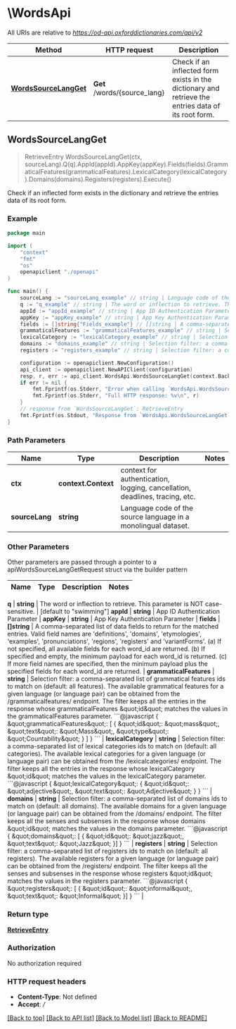 # \WordsApi

All URIs are relative to *https://od-api.oxforddictionaries.com/api/v2*

Method | HTTP request | Description
------------- | ------------- | -------------
[**WordsSourceLangGet**](WordsApi.md#WordsSourceLangGet) | **Get** /words/{source_lang} | Check if an inflected form exists in the dictionary and retrieve the entries data of its root form.



## WordsSourceLangGet

> RetrieveEntry WordsSourceLangGet(ctx, sourceLang).Q(q).AppId(appId).AppKey(appKey).Fields(fields).GrammaticalFeatures(grammaticalFeatures).LexicalCategory(lexicalCategory).Domains(domains).Registers(registers).Execute()

Check if an inflected form exists in the dictionary and retrieve the entries data of its root form.



### Example

```go
package main

import (
    "context"
    "fmt"
    "os"
    openapiclient "./openapi"
)

func main() {
    sourceLang := "sourceLang_example" // string | Language code of the source language in a monolingual dataset.
    q := "q_example" // string | The word or inflection to retrieve. This parameter is NOT case-sensitive. (default to "swimming")
    appId := "appId_example" // string | App ID Authentication Parameter
    appKey := "appKey_example" // string | App Key Authentication Parameter
    fields := []string{"Fields_example"} // []string | A comma-separated list of data fields to return for the matched entries. Valid field names are 'definitions', 'domains', 'etymologies', 'examples', 'pronunciations', 'regions', 'registers' and 'variantForms'. (a) If not specified, all available fields for each word_id are returned. (b) If specified and empty, the minimum payload for each word_id is returned. (c) If more field names are specified, then the minimum payload plus the specified fields for each word_id are returned.  (optional)
    grammaticalFeatures := "grammaticalFeatures_example" // string | Selection filter: a comma-separated list of grammatical features ids to match on (default: all features). The available grammatical features for a given language (or language pair) can be obtained from the /grammaticalfeatures/ endpoint.  The filter keeps all the entries in the response whose grammaticalFeatures \"id\" matches the values in the grammaticalFeatures parameter. ```@javascript {   \"grammaticalFeatures\": [                           {                               \"id\": \"mass\",                               \"text\": \"Mass\",                               \"type\": \"Countability\"                           }                       ] } ```  (optional)
    lexicalCategory := "lexicalCategory_example" // string | Selection filter: a comma-separated list of lexical categories ids to match on (default: all categories). The available lexical categories for a given language (or language pair) can be obtained from the /lexicalcategories/ endpoint.  The filter keeps all the entries in the response whose lexicalCategory \"id\" matches the values in the lexicalCategory parameter. ```@javascript {   \"lexicalCategory\": {                   \"id\": \"adjective\",                   \"text\": \"Adjective\"               } } ```  (optional)
    domains := "domains_example" // string | Selection filter: a comma-separated list of domains ids to match on (default: all domains). The available domains for a given language (or language pair) can be obtained from the /domains/ endpoint.  The filter keeps all the senses and subsenses in the response whose domains \"id\" matches the values in the domains parameter.  ```@javascript {   \"domains\": [     {       \"id\": \"jazz\",       \"text\": \"Jazz\"      }] } ```  (optional)
    registers := "registers_example" // string | Selection filter: a comma-separated list of registers ids to match on (default: all registers). The available registers for a given language (or language pair) can be obtained from the /registers/ endpoint.  The filter keeps all the senses and subsenses in the response whose registers \"id\" matches the values in the registers parameter.  ```@javascript {   \"registers\": [     {       \"id\": \"informal\",       \"text\": \"Informal\"      }] } ```  (optional)

    configuration := openapiclient.NewConfiguration()
    api_client := openapiclient.NewAPIClient(configuration)
    resp, r, err := api_client.WordsApi.WordsSourceLangGet(context.Background(), sourceLang).Q(q).AppId(appId).AppKey(appKey).Fields(fields).GrammaticalFeatures(grammaticalFeatures).LexicalCategory(lexicalCategory).Domains(domains).Registers(registers).Execute()
    if err != nil {
        fmt.Fprintf(os.Stderr, "Error when calling `WordsApi.WordsSourceLangGet``: %v\n", err)
        fmt.Fprintf(os.Stderr, "Full HTTP response: %v\n", r)
    }
    // response from `WordsSourceLangGet`: RetrieveEntry
    fmt.Fprintf(os.Stdout, "Response from `WordsApi.WordsSourceLangGet`: %v\n", resp)
}
```

### Path Parameters


Name | Type | Description  | Notes
------------- | ------------- | ------------- | -------------
**ctx** | **context.Context** | context for authentication, logging, cancellation, deadlines, tracing, etc.
**sourceLang** | **string** | Language code of the source language in a monolingual dataset. | 

### Other Parameters

Other parameters are passed through a pointer to a apiWordsSourceLangGetRequest struct via the builder pattern


Name | Type | Description  | Notes
------------- | ------------- | ------------- | -------------

 **q** | **string** | The word or inflection to retrieve. This parameter is NOT case-sensitive. | [default to &quot;swimming&quot;]
 **appId** | **string** | App ID Authentication Parameter | 
 **appKey** | **string** | App Key Authentication Parameter | 
 **fields** | **[]string** | A comma-separated list of data fields to return for the matched entries. Valid field names are &#39;definitions&#39;, &#39;domains&#39;, &#39;etymologies&#39;, &#39;examples&#39;, &#39;pronunciations&#39;, &#39;regions&#39;, &#39;registers&#39; and &#39;variantForms&#39;. (a) If not specified, all available fields for each word_id are returned. (b) If specified and empty, the minimum payload for each word_id is returned. (c) If more field names are specified, then the minimum payload plus the specified fields for each word_id are returned.  | 
 **grammaticalFeatures** | **string** | Selection filter: a comma-separated list of grammatical features ids to match on (default: all features). The available grammatical features for a given language (or language pair) can be obtained from the /grammaticalfeatures/ endpoint.  The filter keeps all the entries in the response whose grammaticalFeatures \&quot;id\&quot; matches the values in the grammaticalFeatures parameter. &#x60;&#x60;&#x60;@javascript {   \&quot;grammaticalFeatures\&quot;: [                           {                               \&quot;id\&quot;: \&quot;mass\&quot;,                               \&quot;text\&quot;: \&quot;Mass\&quot;,                               \&quot;type\&quot;: \&quot;Countability\&quot;                           }                       ] } &#x60;&#x60;&#x60;  | 
 **lexicalCategory** | **string** | Selection filter: a comma-separated list of lexical categories ids to match on (default: all categories). The available lexical categories for a given language (or language pair) can be obtained from the /lexicalcategories/ endpoint.  The filter keeps all the entries in the response whose lexicalCategory \&quot;id\&quot; matches the values in the lexicalCategory parameter. &#x60;&#x60;&#x60;@javascript {   \&quot;lexicalCategory\&quot;: {                   \&quot;id\&quot;: \&quot;adjective\&quot;,                   \&quot;text\&quot;: \&quot;Adjective\&quot;               } } &#x60;&#x60;&#x60;  | 
 **domains** | **string** | Selection filter: a comma-separated list of domains ids to match on (default: all domains). The available domains for a given language (or language pair) can be obtained from the /domains/ endpoint.  The filter keeps all the senses and subsenses in the response whose domains \&quot;id\&quot; matches the values in the domains parameter.  &#x60;&#x60;&#x60;@javascript {   \&quot;domains\&quot;: [     {       \&quot;id\&quot;: \&quot;jazz\&quot;,       \&quot;text\&quot;: \&quot;Jazz\&quot;      }] } &#x60;&#x60;&#x60;  | 
 **registers** | **string** | Selection filter: a comma-separated list of registers ids to match on (default: all registers). The available registers for a given language (or language pair) can be obtained from the /registers/ endpoint.  The filter keeps all the senses and subsenses in the response whose registers \&quot;id\&quot; matches the values in the registers parameter.  &#x60;&#x60;&#x60;@javascript {   \&quot;registers\&quot;: [     {       \&quot;id\&quot;: \&quot;informal\&quot;,       \&quot;text\&quot;: \&quot;Informal\&quot;      }] } &#x60;&#x60;&#x60;  | 

### Return type

[**RetrieveEntry**](RetrieveEntry.md)

### Authorization

No authorization required

### HTTP request headers

- **Content-Type**: Not defined
- **Accept**: */*

[[Back to top]](#) [[Back to API list]](../README.md#documentation-for-api-endpoints)
[[Back to Model list]](../README.md#documentation-for-models)
[[Back to README]](../README.md)

